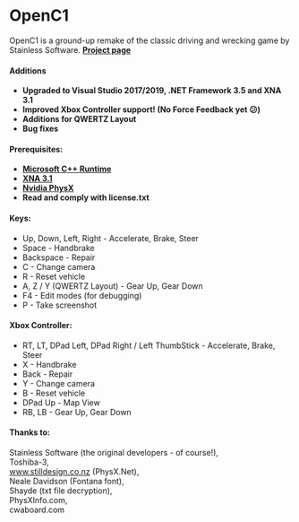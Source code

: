 # OpenC1

OpenC1 is a ground-up remake of the classic driving and wrecking game by Stainless Software.
**[Project page](http://1amstudios.com/projects/openc1)**

#### Additions
- **Upgraded to Visual Studio 2017/2019, .NET Framework 3.5 and XNA 3.1**
- **Improved Xbox Controller support! (No Force Feedback yet 😕)**
- **Additions for QWERTZ Layout**
- **Bug fixes**

#### Prerequisites:
 * **[Microsoft C++ Runtime](https://aka.ms/vs/16/release/vc_redist.x86.exe)**
 * **[XNA 3.1](https://www.microsoft.com/en-us/download/details.aspx?id=15163)**
 * **[Nvidia PhysX](https://www.nvidia.com/object/physx-9.18.0907-driver.html)**
 * **Read and comply with license.txt**

#### Keys:
 * Up, Down, Left, Right - Accelerate, Brake, Steer
 * Space - Handbrake
 * Backspace - Repair
 * C - Change camera
 * R - Reset vehicle
 * A, Z / Y (QWERTZ Layout) - Gear Up, Gear Down
 * F4 - Edit modes (for debugging)
 * P - Take screenshot

 #### Xbox Controller:
 * RT, LT, DPad Left, DPad Right / Left ThumbStick - Accelerate, Brake, Steer
 * X - Handbrake
 * Back - Repair
 * Y - Change camera
 * B - Reset vehicle
 * DPad Up - Map View
 * RB, LB - Gear Up, Gear Down

#### Thanks to: 
  Stainless Software (the original developers - of course!), 
  <br/>
  Toshiba-3, 
  <br/>
  www.stilldesign.co.nz (PhysX.Net), 
  <br/>
  Neale Davidson (Fontana font),
  <br/>
  Shayde (txt file decryption),
  <br/>
  PhysXInfo.com, 
  <br/>
  cwaboard.com